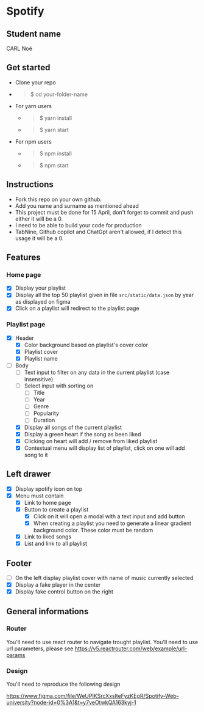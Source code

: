 # Spotify

## Student name

CARL Noé

## Get started

-   Clone your repo
-   > $ cd your-folder-name
-   For yarn users
    -   > $ yarn install
    -   > $ yarn start
-   For npm users
    -   > $ npm install
    -   > $ npm start

## Instructions

-   Fork this repo on your own github.
-   Add you name and surname as mentioned ahead
-   This project must be done for 15 April, don't forget to commit and push either it will be a 0.
-   I need to be able to build your code for production
-   TabNine, Github copilot and ChatGpt aren't allowed, if I detect this usage it will be a 0.

## Features

### Home page

-   [X] Display your playlist
-   [X] Display all the top 50 playlist given in file `src/static/data.json` by year as displayed on figma
-   [X] Click on a playlist will redirect to the playlist page

### Playlist page

-   [X] Header 
    -   [X] Color background based on playlist's cover color
    -   [X] Playlist cover
    -   [X] Playlist name
-   [ ] Body
    -   [ ] Text input to filter on any data in the current playlist (case insensitive)
    -   [ ] Select input with sorting on 
        -   [ ] Title
        -   [ ] Year
        -   [ ] Genre
        -   [ ] Popularity
        -   [ ] Duration 
    -   [X] Display all songs of the current playlist
    -   [X] Display a green heart if the song as been liked
    -   [X] Clicking on heart will add / remove from liked playlist
    -   [X] Contextual menu will display list of playlist, click on one will add song to it

## Left drawer

-   [X] Display spotify icon on top
-   [X] Menu must contain
    -   [X] Link to home page
    -   [X] Button to create a playlist
        -   [X] Click on it will open a modal with a text input and add button
        -   [X] When creating a playlist you need to generate a linear gradient background color. These color must be random
    -   [X] Link to liked songs
    -   [X] List and link to all playlist

## Footer

-   [ ] On the left display playlist cover with name of music currently selected
-   [X] Display a fake player in the center
-   [X] Display fake control button on the right

## General informations

### Router

You'll need to use react router to navigate trought playlist. You'll need to use url parameters, please see 
https://v5.reactrouter.com/web/example/url-params

### Design

You'll need to reproduce the following design

https://www.figma.com/file/WeUPIKSrcXxslteFyzKEgR/Spotify-Web-university?node-id=0%3A1&t=y7veOtwkQA163kyj-1
